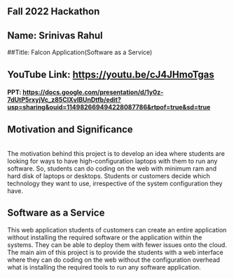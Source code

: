 ## Fall 2022 Hackathon
## Name: Srinivas Rahul
##Title: Falcon Application(Software as a Service)

## YouTube Link: https://youtu.be/cJ4JHmoTgas
#### PPT: https://docs.google.com/presentation/d/1y0z-7dUtP5rxyjVc_z85ClXvlBUnDtfb/edit?usp=sharing&ouid=114982669494228087786&rtpof=true&sd=true
## Motivation and Significance
<br/>The motivation behind this project is to develop an idea where students are looking for ways to have high-configuration laptops with them to run 
any software. So, students can do coding on the web with minimum ram and hard disk of laptops or desktops. Students or customers decide which 
technology they want to use, irrespective of the system configuration they have.
<br/>	

## Software as a Service<br/>

This web application students of customers can create an entire application without installing the required software or the application within the 
systems. They can be able to deploy them with fewer issues onto the cloud.<br/>
The main aim of this project is to provide the students with a web interface where they can do coding on the web without the configuration overhead 
what is installing the required tools to run any software application.<br/>






